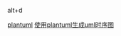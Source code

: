 
alt+d


[plantuml](http://plantuml.com/class-diagram)
[使用plantuml生成uml时序图](https://blog.csdn.net/halazi100/article/details/88713816)